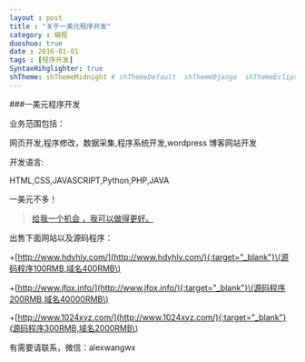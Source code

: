 ```yaml
---
layout : post
title : "关于一美元程序开发"
category : 编程
duoshuo: true
date : 2016-01-01
tags : [程序开发]
SyntaxHihglighter: true
shTheme: shThemeMidnight # shThemeDefault  shThemeDjango  shThemeEclipse  shThemeEmacs  shThemeFadeToGrey  shThemeMidnight  shThemeRDark
---
```

###一美元程序开发

业务范围包括：

网页开发,程序修改，数据采集,程序系统开发,wordpress 博客网站开发

开发语言:

HTML,CSS,JAVASCRIPT,Python,PHP,JAVA

一美元不多！

>[给我一个机会 ，我可以做得更好。](/)

出售下面网站以及源码程序：

+[http://www.hdyhly.com/](http://www.hdyhly.com/){:target="_blank"}\(源码程序100RMB,域名400RMB\)

+[http://www.jfox.info/](http://www.jfox.info/){:target="_blank"}\(源码程序200RMB,域名40000RMB\)

+[http://www.1024xyz.com/](http://www.1024xyz.com/){:target="_blank"}(源码程序300RMB,域名2000RMB\)

有需要请联系，微信：alexwangwx

